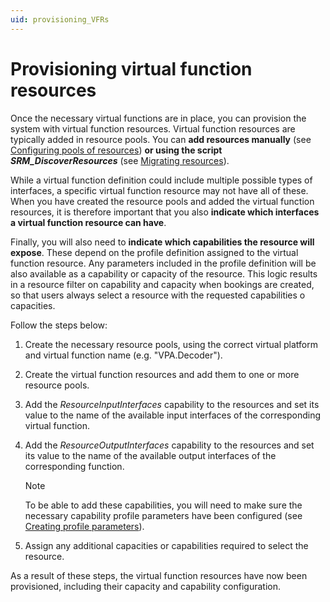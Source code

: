 ```yaml
---
uid: provisioning_VFRs
---
```


# Provisioning virtual function resources

Once the necessary virtual functions are in place, you can provision the system with virtual function resources. Virtual function resources are typically added in resource pools. You can **add resources manually** (see [Configuring pools of resources](xref:Configuring_pools_of_resources)) **or using the script *SRM_DiscoverResources*** (see [Migrating resources](xref:SRM_migrating_resources)).

While a virtual function definition could include multiple possible types of interfaces, a specific virtual function resource may not have all of these. When you have created the resource pools and added the virtual function resources, it is therefore important that you also **indicate which interfaces a virtual function resource can have**.

Finally, you will also need to **indicate which capabilities the resource will expose**. These depend on the profile definition assigned to the virtual function resource. Any parameters included in the profile definition will be also available as a capability or capacity of the resource. This logic results in a resource filter on capability and capacity when bookings are created, so that users always select a resource with the requested capabilities o capacities.

Follow the steps below:

1. Create the necessary resource pools, using the correct virtual platform and virtual function name (e.g. "VPA.Decoder").

1. Create the virtual function resources and add them to one or more resource pools.

1. Add the *ResourceInputInterfaces* capability to the resources and set its value to the name of the available input interfaces of the corresponding virtual function.

1. Add the *ResourceOutputInterfaces* capability to the resources and set its value to the name of the available output interfaces of the corresponding function.

   > [!NOTE]
   > To be able to add these capabilities, you will need to make sure the necessary capability profile parameters have been configured (see [Creating profile parameters](xref:implementing_function_srm)).

1. Assign any additional capacities or capabilities required to select the resource.

As a result of these steps, the virtual function resources have now been provisioned, including their capacity and capability configuration.
